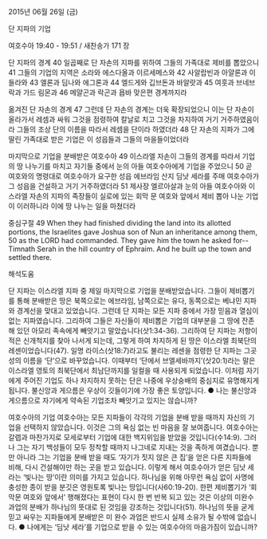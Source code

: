 2015년 06월 26일 (금)

단 지파의 기업



여호수아 19:40 - 19:51 / 새찬송가 171 장


단 지파의 경계
40 일곱째로 단 자손의 지파를 위하여 그들의 가족대로 제비를 뽑았으니 41 그들의 기업의 지역은 소라와 에스다올과 이르세메스와 42 사알랍빈과 아얄론과 이들라와 43 엘론과 딤나와 에그론과 44 엘드게와 깁브돈과 바알랏과 45 여훗과 브네브락과 가드 림몬과 46 메얄곤과 락곤과 욥바 맞은편 경계까지라 

옮겨진 단 자손의 경계
47 그런데 단 자손의 경계는 더욱 확장되었으니 이는 단 자손이 올라가서 레셈과 싸워 그것을 점령하여 칼날로 치고 그것을 차지하여 거기 거주하였음이라 그들의 조상 단의 이름을 따라서 레셈을 단이라 하였더라 48 단 자손의 지파가 그에 딸린 가족대로 받은 기업은 이 성읍들과 그들의 마을들이었더라 

마지막으로 기업을 분배받은 여호수아
49 이스라엘 자손이 그들의 경계를 따라서 기업의 땅 나누기를 마치고 자기들 중에서 눈의 아들 여호수아에게 기업을 주었으니 50 곧 여호와의 명령대로 여호수아가 요구한 성읍 에브라임 산지 딤낫 세라를 주매 여호수아가 그 성읍을 건설하고 거기 거주하였더라 51 제사장 엘르아살과 눈의 아들 여호수아와 이스라엘 자손의 지파의 족장들이 실로에 있는 회막 문 여호와 앞에서 제비 뽑아 나눈 기업이 이러하니라 이에 땅 나누는 일을 마쳤더라

중심구절 49 When they had finished dividing the land into its allotted portions, the Israelites gave Joshua son of Nun an inheritance among them, 50 as the LORD had commanded. They gave him the town he asked for--Timnath Serah in the hill country of Ephraim. And he built up the town and settled there.

해석도움





단 지파는 이스라엘 지파 중 제일 마지막으로 기업을 분배받았습니다. 그들이 제비뽑기를 통해 분배받은 땅은 북쪽으로는 에브라임, 남쪽으로는 유다, 동쪽으로는 베냐민 지파와 경계선을 맞대고 있었습니다. 그런데 단 지파는 모든 지파 중에서 가장 믿음과 열심이 없는 지파였습니다. 그리하여 그들은 자신들이 제비뽑은 기업의 대부분을 그 땅에 잔존해 있던 아모리 족속에게 빼앗기고 말았습니다(삿1:34-36). 그리하여 단 지파는 저항이 적은 신개척지를 찾아 나서게 되는데, 그렇게 하여 차지하게 된 땅은 이스라엘 최북단의 레센이었습니다(47). 일명 라이스(삿18:7)라고도 불리는 레센을 점령한 단 지파는 그곳 성의 이름을 ‘단’으로 바꾸었습니다. 이때부터 ‘단에서 브엘세바까지’(삿20:1)라는 말은 이스라엘 영토의 최북단에서 최남단까지를 일컬을 때 사용되게 되었습니다. 이처럼 자기에게 주어진 기업도 하나 차지하지 못하는 단은 나중에 우상숭배의 중심지로 유명해지게 됩니다. 불신앙과 게으름은 우상이 깃들이기에 가장 좋은 토양입니다. 
●  나는 불신앙과 게으름으로 자기에게 약속된 기업조차 빼앗기고 있지는 않습니까? 

여호수아의 기업
여호수아는 모든 지파들이 각각의 기업을 분배 받을 때까지 자신의 기업을 선택하지 않았습니다. 이것은 그의 욕심 없는 빈 마음을 잘 보여줍니다. 여호수아는 갈렙과 마찬가지로 모세로부터 기업에 대한 백지위임을 받았을 것입니다(수14:9). 그러나 그는 자기 백성들이 모두 정착할 때까지 나그네로 지내는 것을 족하게 여겼습니다. 뿐만 아니라 그는 기업을 분배 받을 때도 ‘자기가 짓지 않은 큰 집’을 얻은 다른 지파들에 비해, 다시 건설해야만 하는 곳을 받고 있습니다. 이렇게 해서 여호수아가 얻은 딤낫 세라는 ‘빛나는 땅’이란 의미를 가지고 있습니다. 하나님을 위해 아무런 욕심 없이 사명에 충성한 종이 받을 분깃은 영원토록 빛나는 땅입니다(사60:19-20). 한편 제비뽑기가 ‘회막문 여호와 앞에서’ 행해졌다는 표현이 다시 한 번 반복 되고 있는 것은 이상의 미완수과업의 분배가 하나님의 뜻대로 된 것임을 강조하는 것입니다(51). 하나님의 뜻을 굳게 믿고 싸우는 지파들에게 분배받은 미 완수 과업은 반드시 실제 소유가 될 수밖에 없습니다. 
●  나에게는 ‘딤낫 세라’를 기업으로 받을 수 있는 여호수아의 마음가짐이 있습니까?
